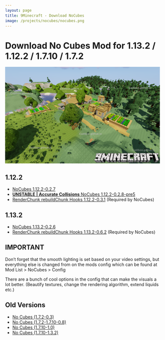 ```yaml
---
layout: page
title: 9Minecraft - Download NoCubes
image: /projects/nocubes/nocubes.png
---
```

# Download No Cubes Mod for 1.13.2 / 1.12.2 / 1.7.10 / 1.7.2
![9mc](/projects/nocubes/screenshots/9mc.png "9mc")
## 1.12.2
- [NoCubes 1.12.2-0.2.7](https://github.com/Cadiboo/NoCubes/releases/download/1.12.2-0.2.7/NoCubes-1.12.2-0.2.7.jar)
- [**UNSTABLE \| Accurate Collisions** NoCubes 1.12.2-0.2.8-pre5](https://github.com/Cadiboo/NoCubes/releases/download/1.12.2-0.2.8-pre5/NoCubes-1.12.2-0.2.8-pre5.jar)
- [RenderChunk rebuildChunk Hooks 1.12.2-0.3.1](https://github.com/Cadiboo/RenderChunk-rebuildChunk-Hooks/releases/download/1.12.2-0.3.1/RenderChunk-rebuildChunk-Hooks-1.12.2-0.3.1.jar) (Required by NoCubes)

## 1.13.2
- [NoCubes 1.13.2-0.2.6](https://github.com/Cadiboo/NoCubes/releases/download/1.13.2-0.2.6/NoCubes-1.13.2-0.2.6.jar)
- [RenderChunk rebuildChunk Hooks 1.13.2-0.6.2](https://github.com/Cadiboo/RenderChunk-rebuildChunk-Hooks/releases/download/1.13.2-0.6.2/RenderChunk-rebuildChunk-Hooks-1.13.2-0.6.2.jar) (Required by NoCubes)

## IMPORTANT
Don’t forget that the smooth lighting is set based on your video settings, but everything else is changed from on the mods config which can be found at Mod List > NoCubes > Config

There are a bunch of cool options in the config that can make the visuals a lot better. (Beautify textures, change the rendering algorithm, extend liquids etc.)

## Old Versions
- [No Cubes (1.7.2-0.3)](/projects/nocubes/download/old/No-Cubes-Mod-1.7.2-0.3.jar)
- [No Cubes (1.7.2-1.7.10-0.8)](/projects/download/old/nocubes/noCubes-1.7.2-1.7.10-0.8.jar)
- [No Cubes (1.7.10-1.0)](/projects/nocubes/download/old/nocubes-1.0.jar)
- [No Cubes (1.7.10-1.3.2)](/projects/nocubes/download/old/[1.7.10]NoCubes1.3.2-Fixed.jar)
